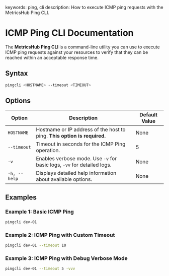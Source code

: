 keywords: ping, cli
description: How to execute ICMP ping requests with the MetricsHub Ping CLI.

# ICMP Ping CLI Documentation

The **MetricsHub Ping CLI** is a command-line utility you can use to execute ICMP ping requests against your resources to verify that they can be reached within an acceptable response time.

## Syntax

```bash
pingcli <HOSTNAME> --timeout <TIMEOUT>
```

## Options

| Option       | Description                                                              | Default Value |
| ------------ | ------------------------------------------------------------------------ | ------------- |
| `HOSTNAME`   | Hostname or IP address of the host to ping. **This option is required.** | None          |
| `--timeout`  | Timeout in seconds for the ICMP Ping operation.                          | 5             |
| `-v`         | Enables verbose mode. Use `-v` for basic logs, `-vv` for detailed logs.  | None          |
| `-h, --help` | Displays detailed help information about available options.              | None          |

## Examples

### Example 1: Basic ICMP Ping

```bash
pingcli dev-01
```

### Example 2: ICMP Ping with Custom Timeout

```bash
pingcli dev-01 --timeout 10
```

### Example 3: ICMP Ping with Debug Verbose Mode

```bash
pingcli dev-01 --timeout 5 -vvv
```
